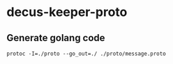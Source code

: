 # decus-keeper-proto

## Generate golang code

```
protoc -I=./proto --go_out=./ ./proto/message.proto
```
